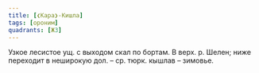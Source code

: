 ```yaml
---
title: [❮Кара❯-Кишла]
tags: [ороним]
quadrants: [Ж3]
---
```


Узкое лесистое ущ. с выходом скал по бортам. В верх. р. Шелен; ниже переходит в
неширокую дол. – ср. тюрк. кышлав – зимовье.
